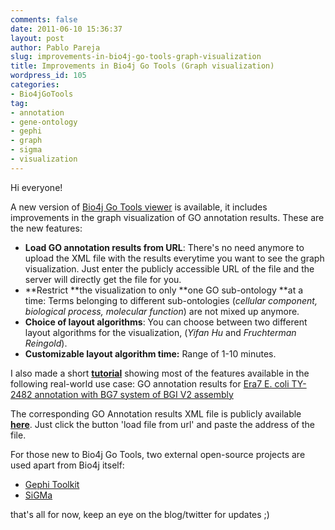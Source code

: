 ```yaml
---
comments: false
date: 2011-06-10 15:36:37
layout: post
author: Pablo Pareja
slug: improvements-in-bio4j-go-tools-graph-visualization
title: Improvements in Bio4j Go Tools (Graph visualization)
wordpress_id: 105
categories:
- Bio4jGoTools
tag:
- annotation
- gene-ontology
- gephi
- graph
- sigma
- visualization
---
```


Hi everyone!

A new version of [Bio4j Go Tools viewer](http://gotools.bio4j.com:8080/Bio4jTestServer/Bio4jGoToolsWeb.html) is available, it includes improvements in the graph visualization of GO annotation results.
These are the new features:

- **Load GO annotation results from URL**: There's no need anymore to upload the XML file with the results everytime you want to see the graph visualization. Just enter the publicly accessible URL of the file and the server will directly get the file for you.
- **Restrict **the visualization to only **one GO sub-ontology **at a time: Terms belonging to different sub-ontologies (_cellular component, biological process, molecular function_) are not mixed up anymore.
- **Choice of layout algorithms**: You can choose between two different layout algorithms for the visualization, (_Yifan Hu_ and _Fruchterman Reingold_).
- **Customizable layout algorithm time:** Range of 1-10 minutes.

I also made a short **[tutorial](http://www.bio4j.com/videos/Bio4jGoToolsGraphUseTutorial.htm)** showing most of the features available in the following real-world use case: GO annotation results for [Era7 E. coli TY-2482 annotation with BG7 system of BGI V2 assembly](https://github.com/ehec-outbreak-crowdsourced/BGI-data-analysis/wiki/Era7-annotation-of-bgi-v2-assembly-of-e.-coli-ty-2482)

The corresponding GO Annotation results XML file is publicly available **[here](https://s3-eu-west-1.amazonaws.com/pablo-tests/EHECAnnotationVersion2.xml)**. Just click the button 'load file from url' and paste the address of the file. 

For those new to Bio4j Go Tools, two external open-source projects are used apart from Bio4j itself:

- [Gephi Toolkit](http://gephi.org/toolkit/)
- [SiGMa](https://github.com/jacomyal/SiGMa)

that's all for now, keep an eye on the blog/twitter for updates ;)
